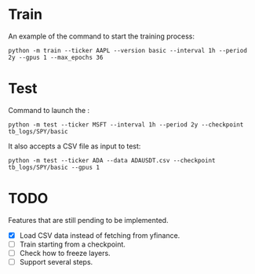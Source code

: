 # Train
An example of the command to start the training process:

    python -m train --ticker AAPL --version basic --interval 1h --period 2y --gpus 1 --max_epochs 36

# Test
Command to launch the :

    python -m test --ticker MSFT --interval 1h --period 2y --checkpoint tb_logs/SPY/basic

It also accepts a CSV file as input to test:

    python -m test --ticker ADA --data ADAUSDT.csv --checkpoint tb_logs/SPY/basic --gpus 1

# TODO

Features that are still pending to be implemented.

- [x] Load CSV data instead of fetching from yfinance.
- [ ] Train starting from a checkpoint.
- [ ] Check how to freeze layers.
- [ ] Support several steps.